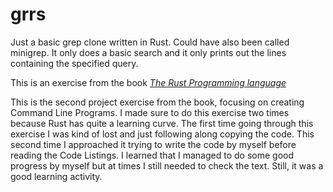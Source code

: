 # grrs

Just a basic grep clone written in Rust. Could have also been called minigrep. It only does a basic search and it only prints out the lines containing the specified query.

This is an exercise from the book *[The Rust Programming language](https://doc.rust-lang.org/book/)*

This is the second project exercise from the book, focusing on creating Command Line Programs. I made sure to do this exercise two times because Rust has quite a learning curve. The first time going through this exercise I was kind of lost and just following along copying the code. This second time I approached it trying to write the code by myself before reading the Code Listings. I learned that I managed to do some good progress by myself but at times I still needed to check the text. Still, it was a good learning activity.

